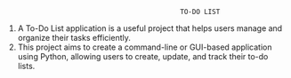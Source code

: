                                                 TO-DO LIST
1. A To-Do List application is a useful project that helps users manage
  and organize their tasks efficiently.
2. This project aims to create a command-line or GUI-based application using Python, allowing
  users to create, update, and track their to-do lists.
